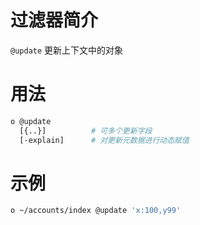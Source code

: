 # 过滤器简介

`@update` 更新上下文中的对象

# 用法

```bash
o @update
  [{..}]          # 可多个更新字段
  [-explain]      # 对更新元数据进行动态赋值
```

# 示例

```bash
o ~/accounts/index @update 'x:100,y99'
```

